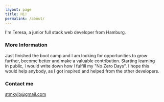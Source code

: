 ```yaml
---
layout: page
title: Hi! 
permalink: /about/
---
```


I'm Teresa, a junior full stack web developer from Hamburg.

### More Information

Just finished the boot camp and I am looking for opportunities to grow further, become better and make a valuable contribution. Starting learning in public, I would write down how I fulfill my "No Zero Days". I hope this would help anybody, as I got inspired and helped from the other developers.

### Contact me

[stmkyjb@gmail.com](mailto:stmkyjb@gmail.com)
